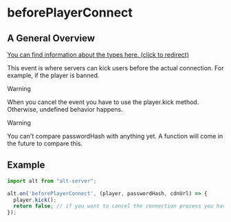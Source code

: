 # beforePlayerConnect

## A General Overview

<a href="https://docs.altv.mp/js/api/alt-server.IServerEvent.html#_altmp_altv_types_alt_server_IServerEvent_beforePlayerConnect" target="_blank"> You can find information about the types here. (click to redirect) </a>

This event is where servers can kick users before the actual connection. For example, if the player is banned.

> [!WARNING]
> When you cancel the event you have to use the player.kick method. Otherwise, undefined behavior happens.

> [!WARNING]
> You can't compare passwordHash with anything yet. A function will come in the future to compare this.

## Example

```js
import alt from "alt-server";

alt.on('beforePlayerConnect', (player, passwordHash, cdnUrl) => {
  player.kick();
  return false; // if you want to cancel the connection process you have to return false.
});
```
